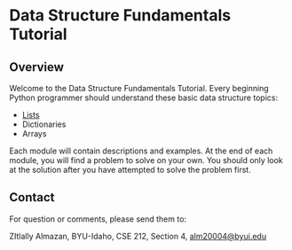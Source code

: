 # Data Structure Fundamentals Tutorial

## Overview

Welcome to the Data Structure Fundamentals Tutorial. Every beginning Python programmer
should understand these basic data structure topics:

* [Lists](https://github.com/zitlallyalmazan/Final-Project/blob/master/1-topic.md)
* Dictionaries
* Arrays

Each module will contain descriptions and examples. At the end of each module, you 
will find a problem to solve on your own. You should only look at the solution after
you have attempted to solve the problem first.

## Contact

For question or comments, please send them to:

ZItlally Almazan, BYU-Idaho, CSE 212, Section 4, alm20004@byui.edu
